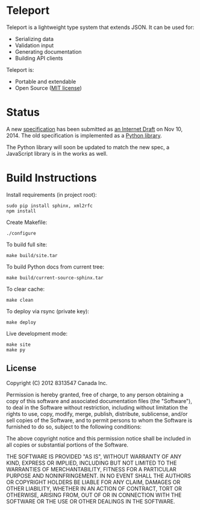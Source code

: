 Teleport
========

Teleport is a lightweight type system that extends JSON. It can be used for:

* Serializing data
* Validation input
* Generating documentation
* Building API clients

Teleport is:

* Portable and extendable
* Open Source ([MIT license](http://opensource.org/licenses/MIT))

Status
======

A new [specification](http://www.teleport-json.org/spec/latest/) has been
submitted as [an Internet Draft](https://datatracker.ietf.org/doc/draft-boronine-teleport/)
on Nov 10, 2014. The old specification is implemented as a [Python library](http://www.teleport-json.org/python/latest/).

The Python library will soon be updated to match the new spec, a JavaScript
library is in the works as well.

Build Instructions
==================

Install requirements (in project root):

    sudo pip install sphinx, xml2rfc
    npm install

Create Makefile:

	./configure

To build full site:

	make build/site.tar

To build Python docs from current tree:

	make build/current-source-sphinx.tar

To clear cache:

	make clean

To deploy via rsync (private key):

	make deploy

Live development mode:

	make site
	make py

License
-------

Copyright (C) 2012 8313547 Canada Inc.

Permission is hereby granted, free of charge, to any person obtaining a copy of this software and associated documentation files (the "Software"), to deal in the Software without restriction, including without limitation the rights to use, copy, modify, merge, publish, distribute, sublicense, and/or sell copies of the Software, and to permit persons to whom the Software is furnished to do so, subject to the following conditions:

The above copyright notice and this permission notice shall be included in all copies or substantial portions of the Software.

THE SOFTWARE IS PROVIDED "AS IS", WITHOUT WARRANTY OF ANY KIND, EXPRESS OR IMPLIED, INCLUDING BUT NOT LIMITED TO THE WARRANTIES OF MERCHANTABILITY, FITNESS FOR A PARTICULAR PURPOSE AND NONINFRINGEMENT. IN NO EVENT SHALL THE AUTHORS OR COPYRIGHT HOLDERS BE LIABLE FOR ANY CLAIM, DAMAGES OR OTHER LIABILITY, WHETHER IN AN ACTION OF CONTRACT, TORT OR OTHERWISE, ARISING FROM, OUT OF OR IN CONNECTION WITH THE SOFTWARE OR THE USE OR OTHER DEALINGS IN THE SOFTWARE.
